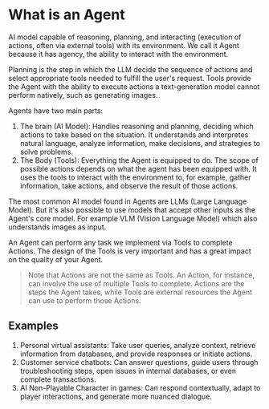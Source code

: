 # What is an Agent
AI model capable of reasoning, planning, and interacting (execution of actions, often via external tools) with its environment.
We call it Agent because it has agency, the ability to interact with the environment.

Planning is the step in which the LLM decide the sequence of actions and select appropriate tools needed to fulfill the user's request.
Tools provide the Agent with the ability to execute actions a text-generation model cannot perform natively, such as generating images.

Agents have two main parts:
1. The brain (AI Model): Handles reasoning and planning, deciding which actions to take based on the situation. It understands and interpretes natural language, analyze information, make decisions, and strategies to solve problems.
2. The Body (Tools): Everything the Agent is equipped to do. The scope of possible actions depends on what the agent has been equipped with. It uses the tools to interact with the environment to, for example, gather information, take actions, and observe the result of those actions.

The most common AI model found in Agents are LLMs (Large Language Model). But it's also possible to use models that accept other inputs as the Agent's core model. For example VLM (Vision Language Model) which also understands images as input.

An Agent can perform any task we implement via Tools to complete Actions.
The design of the Tools is very important and has a great impact on the quality of your Agent.

>Note that Actions are not the same as Tools. An Action, for instance, can involve the use of multiple Tools to complete.
>Actions are the steps the Agent takes, while Tools are external resources the Agent can use to perform those Actions.
## Examples
1. Personal virtual assistants: Take user queries, analyze context, retrieve information from databases, and provide responses or initiate actions.
2. Customer service chatbots: Can answer questions, guide users through troubleshooting steps, open issues in internal databases, or even complete transactions.
3. AI Non-Playable Character in games: Can respond contextually, adapt to player interactions, and generate more nuanced dialogue.